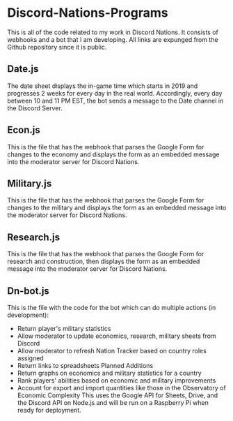 # Discord-Nations-Programs
This is all of the code related to my work in Discord Nations. It consists of webhooks and a bot that I am developing. All links are expunged from the Github repository since it is public.

## Date.js
The date sheet displays the in-game time which starts in 2019 and progresses 2 weeks for every day in the real world. Accordingly, every day between 10 and 11 PM EST, the bot sends a message to the Date channel in the Discord Server.

## Econ.js
This is the file that has the webhook that parses the Google Form for changes to the economy and displays the form as an embedded message into the moderator server for Discord Nations.

## Military.js
This is the file that has the webhook that parses the Google Form for changes to the military and displays the form as an embedded message into the moderator server for Discord Nations.

## Research.js
This is the file that has the webhook that parses the Google Form for research and construction, then displays the form as an embedded message into the moderator server for Discord Nations.

## Dn-bot.js
This is the file with the code for the bot which can do multiple actions (in development):
  - Return player's military statistics
  - Allow moderator to update economics, research, military sheets from Discord
  - Allow moderator to refresh Nation Tracker based on country roles assigned
  - Return links to spreadsheets
Planned Additions
  - Return graphs on economics and military statistics for a country
  - Rank players' abilities based on economic and military improvements
  - Account for export and import quantities like those in the Observatory of Economic Complexity
This uses the Google API for Sheets, Drive, and the Discord API on Node.js and will be run on a Raspberry Pi when ready for deployment.
